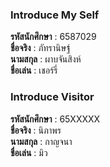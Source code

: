### Introduce My Self
**รหัสนักศึกษา**  : 6587029<br>
**ชื่อจริง** : ภัทรานิษฐ์<br>
**นามสกุล** : ผาบจันสิงห์<br>
**ชื่อเล่น** : เชอร์รี่<br>

### Introduce Visitor
**รหัสนักศึกษา**  : 65XXXXX<br>
**ชื่อจริง** : นิภาพร<br>
**นามสกุล** : กาญจนา<br>
**ชื่อเล่น** : มิว<br>
